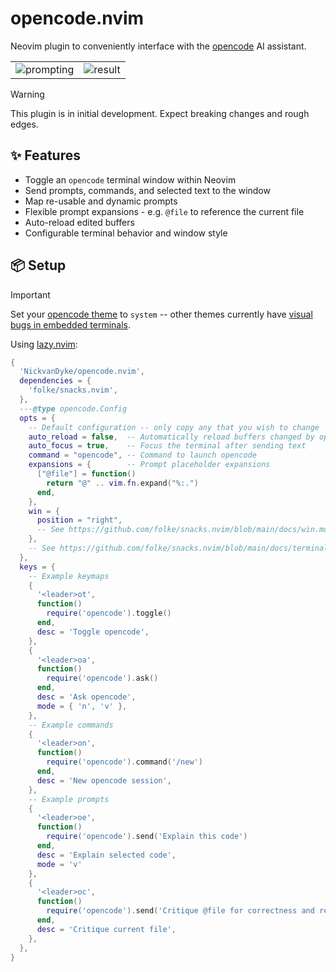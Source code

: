 # opencode.nvim

Neovim plugin to conveniently interface with the [opencode](https://github.com/sst/opencode) AI assistant.

<table>
  <tr>
    <td>
      <img alt="prompting" src="https://github.com/user-attachments/assets/ce1b97e4-225d-4813-b576-88858c5f554b" />
    </td>
    <td>
      <img alt="result" src="https://github.com/user-attachments/assets/7613551a-0b53-43c6-ad11-a49d9669b694" />
    </td>
  </tr>
</table>


> [!WARNING]  
> This plugin is in initial development. Expect breaking changes and rough edges. 

## ✨ Features

- Toggle an `opencode` terminal window within Neovim
- Send prompts, commands, and selected text to the window
- Map re-usable and dynamic prompts
- Flexible prompt expansions - e.g. `@file` to reference the current file
- Auto-reload edited buffers
- Configurable terminal behavior and window style

## 📦 Setup

> [!IMPORTANT]
> Set your [opencode theme](https://opencode.ai/docs/themes/) to `system` -- other themes currently have [visual bugs in embedded terminals](https://github.com/sst/opencode/issues/445).

Using [lazy.nvim](https://github.com/folke/lazy.nvim):

```lua
{
  'NickvanDyke/opencode.nvim',
  dependencies = {
    'folke/snacks.nvim',
  },
  ---@type opencode.Config
  opts = {
    -- Default configuration -- only copy any that you wish to change
    auto_reload = false,  -- Automatically reload buffers changed by opencode
    auto_focus = true,    -- Focus the terminal after sending text
    command = "opencode", -- Command to launch opencode
    expansions = {        -- Prompt placeholder expansions
      ["@file"] = function()
        return "@" .. vim.fn.expand("%:.")
      end,
    },
    win = {
      position = "right",
      -- See https://github.com/folke/snacks.nvim/blob/main/docs/win.md for more window options
    },
    -- See https://github.com/folke/snacks.nvim/blob/main/docs/terminal.md for more terminal options
  },
  keys = {
    -- Example keymaps
    {
      '<leader>ot',
      function()
        require('opencode').toggle()
      end,
      desc = 'Toggle opencode',
    },
    {
      '<leader>oa',
      function()
        require('opencode').ask()
      end,
      desc = 'Ask opencode',
      mode = { 'n', 'v' },
    },
    -- Example commands
    {
      '<leader>on',
      function()
        require('opencode').command('/new')
      end,
      desc = 'New opencode session',
    },
    -- Example prompts
    {
      '<leader>oe',
      function()
        require('opencode').send('Explain this code')
      end,
      desc = 'Explain selected code',
      mode = 'v'
    },
    {
      '<leader>oc',
      function()
        require('opencode').send('Critique @file for correctness and readability')
      end,
      desc = 'Critique current file',
    },
  },
}
```
